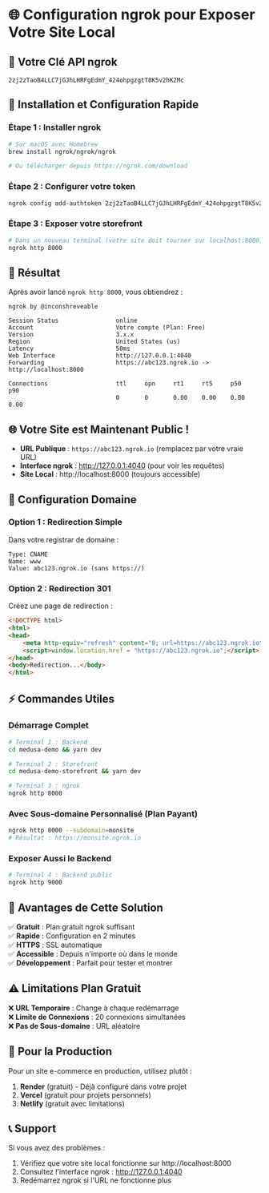 # 🌐 Configuration ngrok pour Exposer Votre Site Local

## 🔑 **Votre Clé API ngrok**
```
2zj2zTaoB4LLC7jGJhLHRFgEdmY_424ohpgzgtT8K5v2hK2Mc
```

## 🚀 **Installation et Configuration Rapide**

### **Étape 1 : Installer ngrok**
```bash
# Sur macOS avec Homebrew
brew install ngrok/ngrok/ngrok

# Ou télécharger depuis https://ngrok.com/download
```

### **Étape 2 : Configurer votre token**
```bash
ngrok config add-authtoken 2zj2zTaoB4LLC7jGJhLHRFgEdmY_424ohpgzgtT8K5v2hK2Mc
```

### **Étape 3 : Exposer votre storefront**
```bash
# Dans un nouveau terminal (votre site doit tourner sur localhost:8000)
ngrok http 8000
```

## 🎯 **Résultat**

Après avoir lancé `ngrok http 8000`, vous obtiendrez :

```
ngrok by @inconshreveable

Session Status                online
Account                       Votre compte (Plan: Free)
Version                       3.x.x
Region                        United States (us)
Latency                       50ms
Web Interface                 http://127.0.0.1:4040
Forwarding                    https://abc123.ngrok.io -> http://localhost:8000

Connections                   ttl     opn     rt1     rt5     p50     p90
                              0       0       0.00    0.00    0.00    0.00
```

## 🌐 **Votre Site est Maintenant Public !**

- **URL Publique** : `https://abc123.ngrok.io` (remplacez par votre vraie URL)
- **Interface ngrok** : http://127.0.0.1:4040 (pour voir les requêtes)
- **Site Local** : http://localhost:8000 (toujours accessible)

## 🔗 **Configuration Domaine**

### **Option 1 : Redirection Simple**
Dans votre registrar de domaine :
```
Type: CNAME
Name: www
Value: abc123.ngrok.io (sans https://)
```

### **Option 2 : Redirection 301**
Créez une page de redirection :
```html
<!DOCTYPE html>
<html>
<head>
    <meta http-equiv="refresh" content="0; url=https://abc123.ngrok.io">
    <script>window.location.href = "https://abc123.ngrok.io";</script>
</head>
<body>Redirection...</body>
</html>
```

## ⚡ **Commandes Utiles**

### **Démarrage Complet**
```bash
# Terminal 1 : Backend
cd medusa-demo && yarn dev

# Terminal 2 : Storefront  
cd medusa-demo-storefront && yarn dev

# Terminal 3 : ngrok
ngrok http 8000
```

### **Avec Sous-domaine Personnalisé (Plan Payant)**
```bash
ngrok http 8000 --subdomain=monsite
# Résultat : https://monsite.ngrok.io
```

### **Exposer Aussi le Backend**
```bash
# Terminal 4 : Backend public
ngrok http 9000
```

## 🎯 **Avantages de Cette Solution**

✅ **Gratuit** : Plan gratuit ngrok suffisant  
✅ **Rapide** : Configuration en 2 minutes  
✅ **HTTPS** : SSL automatique  
✅ **Accessible** : Depuis n'importe où dans le monde  
✅ **Développement** : Parfait pour tester et montrer  

## ⚠️ **Limitations Plan Gratuit**

❌ **URL Temporaire** : Change à chaque redémarrage  
❌ **Limite de Connexions** : 20 connexions simultanées  
❌ **Pas de Sous-domaine** : URL aléatoire  

## 🚀 **Pour la Production**

Pour un site e-commerce en production, utilisez plutôt :
1. **Render** (gratuit) - Déjà configuré dans votre projet
2. **Vercel** (gratuit pour projets personnels)
3. **Netlify** (gratuit avec limitations)

## 📞 **Support**

Si vous avez des problèmes :
1. Vérifiez que votre site local fonctionne sur http://localhost:8000
2. Consultez l'interface ngrok : http://127.0.0.1:4040
3. Redémarrez ngrok si l'URL ne fonctionne plus
